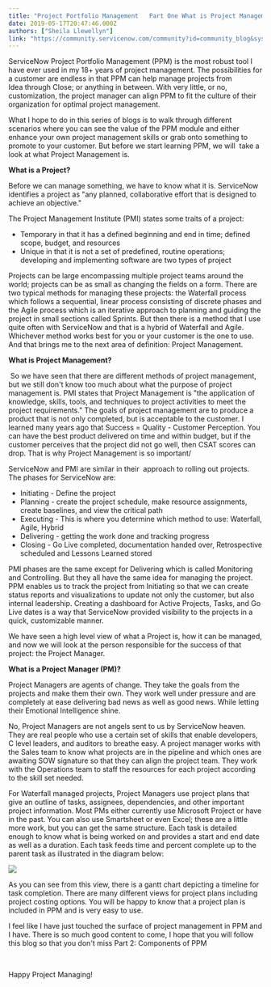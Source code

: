 ```yaml
---
title: "Project Portfolio Management   Part One What is Project Management"
date: 2019-05-17T20:47:46.000Z
authors: ["Sheila Llewellyn"]
link: "https://community.servicenow.com/community?id=community_blog&sys_id=7ea6e314dbe173405129a851ca961929"
---
```

<p>ServiceNow Project Portfolio Management (PPM) is the most robust tool I have ever used in my 18&#43; years of project management. The possibilities for a customer are endless in that PPM can help manage projects from Idea through Close; or anything in between. With very little, or no, customization, the project manager can align PPM to fit the culture of their organization for optimal project management.</p>
<p>What I hope to do in this series of blogs is to walk through different scenarios where you can see the value of the PPM module and either enhance your own project management skills or grab onto something to promote to your customer. But before we start learning PPM, we will  take a look at what Project Management is. </p>
<p><strong>What is a Project?</strong></p>
<p>Before we can manage something, we have to know what it is. ServiceNow identifies a project as &#34;any planned, collaborative effort that is designed to achieve an objective.&#34;</p>
<p>The Project Management Institute (PMI) states some traits of a project: </p>
<ul><li>Temporary in that it has a defined beginning and end in time; defined scope, budget, and resources</li><li>Unique in that it is not a set of predefined, routine operations; developing and implementing software are two types of project</li></ul>
<p>Projects can be large encompassing multiple project teams around the world; projects can be as small as changing the fields on a form. There are two typical methods for managing these projects: the Waterfall process which follows a sequential, linear process consisting of discrete phases and the Agile process which is an iterative approach to planning and guiding the project in small sections called Sprints. But then there is a method that I use quite often with ServiceNow and that is a hybrid of Waterfall and Agile. Whichever method works best for you or your customer is the one to use. And that brings me to the next area of definition: Project Management. </p>
<p><strong>What is Project Management?</strong></p>
<p> So we have seen that there are different methods of project management, but we still don&#39;t know too much about what the purpose of project management is. PMI states that Project Management is &#34;the application of knowledge, skills, tools, and techniques to project activities to meet the project requirements.&#34; The goals of project management are to produce a product that is not only completed, but is acceptable to the customer. I learned many years ago that Success &#61; Quality - Customer Perception. You can have the best product delivered on time and within budget, but if the customer perceives that the project did not go well, then CSAT scores can drop. That is why Project Management is so important/ </p>
<p>ServiceNow and PMI are similar in their  approach to rolling out projects. The phases for ServiceNow are:</p>
<ul><li>Initiating - Define the project</li><li>Planning - create the project schedule, make resource assignments, create baselines, and view the critical path</li><li>Executing - This is where you determine which method to use: Waterfall, Agile, Hybrid</li><li>Delivering - getting the work done and tracking progress</li><li>Closing - Go Live completed, documentation handed over, Retrospective scheduled and Lessons Learned stored</li></ul>
<p>PMI phases are the same except for Delivering which is called Monitoring and Controlling. But they all have the same idea for managing the project. PPM enables us to track the project from Initiating so that we can create status reports and visualizations to update not only the customer, but also internal leadership. Creating a dashboard for Active Projects, Tasks, and Go Live dates is a way that ServiceNow provided visibility to the projects in a quick, customizable manner. </p>
<p>We have seen a high level view of what a Project is, how it can be managed, and now we will look at the person responsible for the success of that project: the Project Manager. </p>
<p><strong>What is a Project Manager (PM)?</strong></p>
<p>Project Managers are agents of change. They take the goals from the projects and make them their own. They work well under pressure and are completely at ease delivering bad news as well as good news. While letting their Emotional Intelligence shine. </p>
<p>No, Project Managers are not angels sent to us by ServiceNow heaven. They are real people who use a certain set of skills that enable developers, C level leaders, and auditors to breathe easy. A project manager works with the Sales team to know what projects are in the pipeline and which ones are awaiting SOW signature so that they can align the project team. They work with the Operations team to staff the resources for each project according to the skill set needed. </p>
<p>For Waterfall managed projects, Project Managers use project plans that give an outline of tasks, assignees, dependencies, and other important project information. Most PMs either currently use Microsoft Project or have in the past. You can also use Smartsheet or even Excel; these are a little more work, but you can get the same structure. Each task is detailed enough to know what is being worked on and provides a start and end date as well as a duration. Each task feeds time and percent complete up to the parent task as illustrated in the diagram below:</p>
<p><img src="https://community.servicenow.com/bc80f902dba9f344190dfb243996197a.iix" /> </p>
<p>As you can see from this view, there is a gantt chart depicting a timeline for task completion. There are many different views for project plans including  project costing options. You will be happy to know that a project plan is included in PPM and is very easy to use. </p>
<p>I feel like I have just touched the surface of project management in PPM and I have. There is so much good content to come, I hope that you will follow this blog so that you don&#39;t miss Part 2: Components of PPM</p>
<p> </p>
<p>Happy Project Managing!</p>
<p> </p>
<p> </p>